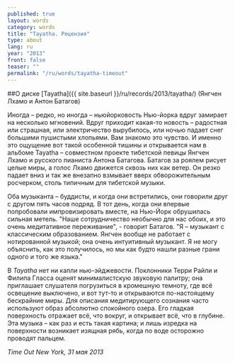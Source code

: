 ```yaml
---
published: true
layout: words
category: words
title: "Tayatha. Рецензия"
type: about
lang: ru
year: "2013"
front: false
teaser: ""
permalink: "/ru/words/tayatha-timeout"
---
```


##О диске [Tayatha]({{ site.baseurl }}/ru/records/2013/tayatha/) (Янгчен Лхамо и Антон Батагов)

Иногда – редко, но иногда – ньюйорковость Нью-йорка вдруг замирает на несколько мгновений. Вдруг приходит какая-то новость – радостная или страшная, или электричество вырубилось, или ночью падает снег большими пушистыми хлопьями. Вам знакомо это чувство. И именно это ощущение вот такой особенной тишины и открывается нам в альбоме Tayatha – совместном проекте тибетской певицы Янгчен Лхамо и русского пианиста Антона Батагова. Батагов за роялем рисует целые миры, а голос Лхамо движется сквозь них как ветер. Он резко падает вниз и так же внезапно взмывает вверх обворожительным росчерком, столь типичным для тибетской музыки.

Оба музыканта – буддисты, и когда они встретились, они говорили друг с другом пять часов подряд. В тот день, когда они впервые попробовали импровизировать вместе, на Нью-Йорк обрушилась сильная метель. "Наше сотрудничество необычно для нас обоих, и это очень медитативное переживание", - говорит Батагов. "Я – музыкант с классическим образованием. Янгчен вообще не работает с нотированной музыкой; она очень интуитивный музыкант. Я не могу объяснить, как это получилось, но мы как будто нашли разные грани одного и того же языка."

В _Tayatha_ нет ни капли нью-эйджевости. Поклонники Терри Райли и Филипа Гласса оценят минималистскую звуковую палитру; она приглашает слушателя погрузиться в кромешную темноту, где всё освещение выключено, и вот тут-то и открываются по-настоящему бескрайние миры. Для описания медитирующего сознания часто используют образ абсолютно спокойного озера. Его гладкая поверхность отражает всё, что вокруг, и открывает всё, что в глубине. Эта музыка – как раз и есть такая картина; и лишь изредка на поверхности возникает изящная рябь, когда по воде осторожно проводят пальцем.

 

_Time Out New York, 31 мая 2013_